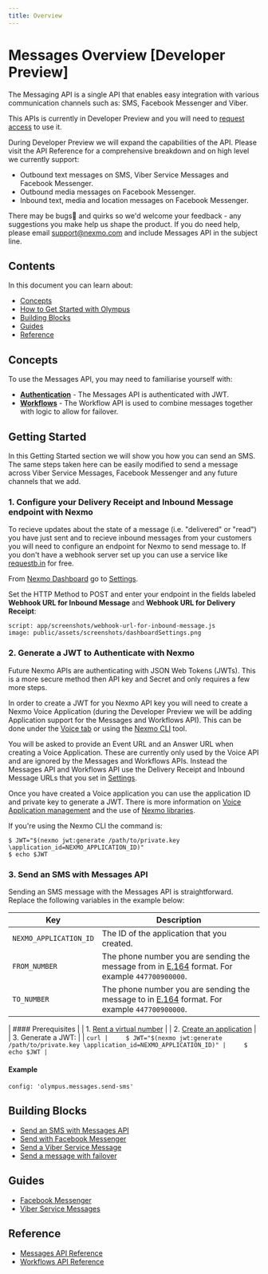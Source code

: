 ```yaml
---
title: Overview
---
```


# Messages Overview [Developer Preview]

The Messaging API is a single API that enables easy integration with various communication channels such as: SMS, Facebook Messenger and Viber.

This APIs is currently in Developer Preview and you will need to [request access](https://www.nexmo.com/products/messages) to use it.

During Developer Preview we will expand the capabilities of the API. Please visit the API Reference for a comprehensive breakdown and on high level we currently support:

* Outbound text messages on SMS, Viber Service Messages and Facebook Messenger.
* Outbound media messages on Facebook Messenger.
* Inbound text, media and location messages on Facebook Messenger.

There may be bugs🐛 and quirks so we'd welcome your feedback - any suggestions you make help us shape the product. If you do need help, please email [support@nexmo.com](mailto:support@nexmo.com) and include Messages API in the subject line.

## Contents

In this document you can learn about:

* [Concepts](#concepts)
* [How to Get Started with Olympus](#getting-started)
* [Building Blocks](#building-blocks)
* [Guides](#guides)
* [Reference](#reference)

## Concepts

To use the Messages API, you may need to familiarise yourself with:

* **[Authentication](/concepts/guides/authentication)** - The Messages API is authenticated with JWT.
* **[Workflows](/olympus/workflows/overview)** - The Workflow API is used to combine messages together with logic to allow for failover.

## Getting Started

In this Getting Started section we will show you how you can send an SMS. The same steps taken here can be easily modified to send a message across Viber Service Messages, Facebook Messenger and any future channels that we add.

### 1. Configure your Delivery Receipt and Inbound Message endpoint with Nexmo

To recieve updates about the state of a message (i.e. "delivered" or "read") you have just sent and to recieve inbound messages from your customers you will need to configure an endpoint for Nexmo to send message to. If you don't have a webhook server set up you can use a service like [requestb.in](https://requestb.in/) for free.

From [Nexmo Dashboard](https://dashboard.nexmo.com) go to [Settings](https://dashboard.nexmo.com/settings).

Set the HTTP Method to POST and enter your endpoint in the fields labeled **Webhook URL for Inbound Message** and **Webhook URL for Delivery Receipt**:

```screenshot
script: app/screenshots/webhook-url-for-inbound-message.js
image: public/assets/screenshots/dashboardSettings.png
```

### 2. Generate a JWT to Authenticate with Nexmo

Future Nexmo APIs are authenticating with JSON Web Tokens (JWTs). This is a more secure method then API key and Secret and only requires a few more steps.

In order to create a JWT for you Nexmo API key you will need to create a Nexmo Voice Application (during the Developer Preview we will be adding Application support for the Messages and Workflows API). This can be done under the [Voice tab](https://dashboard.nexmo.com/voice/create-application) or using the [Nexmo CLI]( https://github.com/Nexmo/nexmo-cli) tool.

You will be asked to provide an Event URL and an Answer URL when creating a Voice Application. These are currently only used by the Voice API and are ignored by the Messages and Workflows APIs. Instead the Messages API and Workflows API use the Delivery Receipt and Inbound Message URLs that you set in [Settings](https://dashboard.nexmo.com/settings).

Once you have created a Voice application you can use the application ID and private key to generate a JWT. There is more information on [Voice Application management]( https://www.nexmo.com/blog/2017/06/29/voice-application-management-easier/) and the use of [Nexmo libraries](https://developer.nexmo.com/tools).

If you're using the Nexmo CLI the command is:

```curl
$ JWT="$(nexmo jwt:generate /path/to/private.key \application_id=NEXMO_APPLICATION_ID)"
$ echo $JWT
```

### 3. Send an SMS with Messages API

Sending an SMS message with the Messages API is straightforward. Replace the following variables in the example below:

Key | Description
-- | --
`NEXMO_APPLICATION_ID` |	The ID of the application that you created.
`FROM_NUMBER` | The phone number you are sending the message from in [E.164](https://en.wikipedia.org/wiki/E.164) format. For example `447700900000`.
`TO_NUMBER` | The phone number you are sending the message to in [E.164](https://en.wikipedia.org/wiki/E.164) format. For example `447700900000`.

| #### Prerequisites
|
| 1. [Rent a virtual number](/account/guides/numbers#rent-virtual-numbers)
|
| 2. [Create an application](/concepts/guides/applications#getting-started-with-applications)
|
| 3. Generate a JWT:
|
|     ```curl
|     $ JWT="$(nexmo jwt:generate /path/to/private.key \application_id=NEXMO_APPLICATION_ID)"
|     $ echo $JWT
|     ```

#### Example

```tabbed_examples
config: 'olympus.messages.send-sms'
```

## Building Blocks

* [Send an SMS with Messages API](/olympus/messages/building-blocks/send-an-sms-with-messages-api)
* [Send with Facebook Messenger](/olympus/messages/building-blocks/send-with-facebook-messenger)
* [Send a Viber Service Message](/olympus/messages/building-blocks/send-a-viber-service-message)
* [Send a message with failover](/olympus/workflows/building-blocks/send-a-message-with-failover)

## Guides

* [Facebook Messenger](/olympus/messages/guides/facebook-messenger)
* [Viber Service Messages](/olympus/messages/guides/viber-service-messages)

## Reference

* [Messages API Reference](/api/olympus/messages)
* [Workflows API Reference](/api/olympus/workflows)
